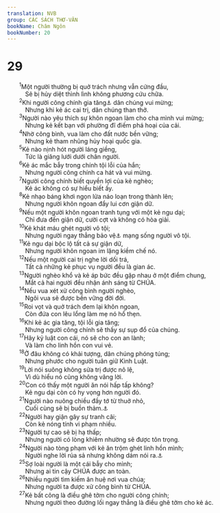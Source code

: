 ```yaml
---
translation: NVB
group: CÁC SÁCH THƠ-VĂN
bookName: Châm Ngôn 
bookNumber: 20
---
```


<div class="title"><h1>29</h1></div>
<span class="verse ch_29_1">  <sup>1</sup>Một người thường bị quở trách nhưng vẫn cứng đầu, <br/>   Sẽ bị hủy diệt thình lình không phương cứu chữa. <br/></span>
<span class="verse ch_29_2">  <sup>2</sup>Khi người công chính gia tăng<a data-toggle="tooltip" data-placement="bottom" title="Ctd: vĩ đại">⚓</a> dân chúng vui mừng; <br/>   Nhưng khi kẻ ác cai trị, dân chúng than thở. <br/></span>
<span class="verse ch_29_3">  <sup>3</sup>Người nào yêu thích sự khôn ngoan làm cho cha mình vui mừng; <br/>   Nhưng kẻ kết bạn với phường đĩ điếm phá hoại của cải. <br/></span>
<span class="verse ch_29_4">  <sup>4</sup>Nhờ công bình, vua làm cho đất nước bền vững; <br/>   Nhưng kẻ tham nhũng hủy hoại quốc gia. <br/></span>
<span class="verse ch_29_5">  <sup>5</sup>Kẻ nào nịnh hót người láng giềng, <br/>   Tức là giăng lưới dưới chân người. <br/></span>
<span class="verse ch_29_6">  <sup>6</sup>Kẻ ác mắc bẫy trong chính tội lỗi của hắn; <br/>   Nhưng người công chính ca hát và vui mừng. <br/></span>
<span class="verse ch_29_7">  <sup>7</sup>Người công chính biết quyền lợi của kẻ nghèo; <br/>   Kẻ ác không có sự hiểu biết ấy. <br/></span>
<span class="verse ch_29_8">  <sup>8</sup>Kẻ nhạo báng khơi ngọn lửa náo loạn trong thành lên; <br/>   Nhưng người khôn ngoan đẩy lui cơn giận dữ. <br/></span>
<span class="verse ch_29_9">  <sup>9</sup>Nếu một người khôn ngoan tranh tụng với một kẻ ngu dại; <br/>   Chỉ đưa đến giận dữ, cười cợt và không có hòa giải. <br/></span>
<span class="verse ch_29_10">  <sup>10</sup>Kẻ khát máu ghét người vô tội; <br/>   Nhưng người ngay thẳng bảo vệ<a data-toggle="tooltip" data-placement="bottom" title="Nt: tìm kiếm">⚓</a> mạng sống người vô tội. <br/></span>
<span class="verse ch_29_11">  <sup>11</sup>Kẻ ngu dại bộc lộ tất cả sự giận dữ, <br/>   Nhưng người khôn ngoan im lặng kiềm chế nó. <br/></span>
<span class="verse ch_29_12">  <sup>12</sup>Nếu một người cai trị nghe lời dối trá, <br/>   Tất cả những kẻ phục vụ người đều là gian ác. <br/></span>
<span class="verse ch_29_13">  <sup>13</sup>Người nghèo khổ và kẻ áp bức đều gặp nhau ở một điểm chung, <br/>   Mắt cả hai người đều nhận ánh sáng từ CHÚA. <br/></span>
<span class="verse ch_29_14">  <sup>14</sup>Nếu vua xét xử công bình người nghèo, <br/>   Ngôi vua sẽ được bền vững đời đời. <br/></span>
<span class="verse ch_29_15">  <sup>15</sup>Roi vọt và quở trách đem lại khôn ngoan, <br/>   Còn đứa con lêu lổng làm mẹ nó hổ thẹn. <br/></span>
<span class="verse ch_29_16">  <sup>16</sup>Khi kẻ ác gia tăng, tội lỗi gia tăng; <br/>   Nhưng người công chính sẽ thấy sự sụp đổ của chúng. <br/></span>
<span class="verse ch_29_17">  <sup>17</sup>Hãy kỷ luật con cái, nó sẽ cho con an lành; <br/>   Và làm cho linh hồn con vui vẻ. <br/></span>
<span class="verse ch_29_18">  <sup>18</sup>Ở đâu không có khải tượng, dân chúng phóng túng; <br/>   Nhưng phước cho người tuân giữ Kinh Luật. <br/></span>
<span class="verse ch_29_19">  <sup>19</sup>Lời nói suông không sửa trị được nô lệ, <br/>   Vì dù hiểu nó cũng không vâng lời. <br/></span>
<span class="verse ch_29_20">  <sup>20</sup>Con có thấy một người ăn nói hấp tấp không? <br/>   Kẻ ngu dại còn có hy vọng hơn người đó. <br/></span>
<span class="verse ch_29_21">  <sup>21</sup>Người nào nuông chiều đầy tớ từ thuở nhỏ, <br/>   Cuối cùng sẽ bị buồn thảm.<a data-toggle="tooltip" data-placement="bottom" title="Nt: không rõ nghĩa; dịch theo LXX">⚓</a><br/></span>
<span class="verse ch_29_22">  <sup>22</sup>Người hay giận gây sự tranh cãi; <br/>   Còn kẻ nóng tính vi phạm nhiều. <br/></span>
<span class="verse ch_29_23">  <sup>23</sup>Người tự cao sẽ bị hạ thấp; <br/>   Nhưng người có lòng khiêm nhường sẽ được tôn trọng. <br/></span>
<span class="verse ch_29_24">  <sup>24</sup>Người nào tòng phạm với kẻ ăn trộm ghét linh hồn mình; <br/>   Người nghe lời rủa sả nhưng không dám nói ra.<a data-toggle="tooltip" data-placement="bottom" title="Ctd: người nghe lời thề nhưng không dám làm chứng. Xem Lê 5:1">⚓</a><br/></span>
<span class="verse ch_29_25">  <sup>25</sup>Sợ loài người là một cái bẫy cho mình; <br/>   Nhưng ai tin cậy CHÚA được an toàn. <br/></span>
<span class="verse ch_29_26">  <sup>26</sup>Nhiều người tìm kiếm ân huệ nơi vua chúa; <br/>   Nhưng người ta được xử công bình từ CHÚA. <br/></span>
<span class="verse ch_29_27">  <sup>27</sup>Kẻ bất công là điều ghê tởm cho người công chính; <br/>   Nhưng người theo đường lối ngay thẳng là điều ghê tởm cho kẻ ác. <br/></span>
